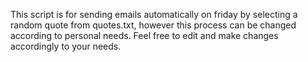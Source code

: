 This script is for sending emails automatically on friday by selecting a random quote from quotes.txt, however this process can be changed according to personal needs.
Feel free to edit and make changes accordingly to your needs.
